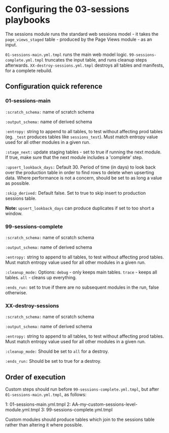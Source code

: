 # Configuring the 03-sessions playbooks

The sessions module runs the standard web sessions model - it takes the `page_views_staged` table - produced by the Page Views module - as an input.

`01-sessions-main.yml.tmpl` runs the main web model logic. `99-sessions-complete.yml.tmpl` truncates the input table, and runs cleanup steps afterwards. `XX-destroy-sessions.yml.tmpl` destroys all tables and manifests, for a complete rebuild.

## Configuration quick reference

### 01-sessions-main

`:scratch_schema:`     name of scratch schema  

`:output_schema:`      name of derived schema

`:entropy:`            string to append to all tables, to test without affecting prod tables (eg. `_test` produces tables like `sessions_test`). Must match entropy value used for all other modules in a given run.

`:stage_next:`         update staging tables - set to true if running the next module. If true, make sure that the next module includes a 'complete' step.

`:upsert_lookback_days:`    Default 30. Period of time (in days) to look back over the production table in order to find rows to delete when upserting data. Where performance is not a concern, should be set to as long a value as possible.

`:skip_derived:`       Default false. Set to true to skip insert to production sessions table.

**Note:** `upsert_lookback_days` can produce duplicates if set to too short a window.

### 99-sessions-complete

`:scratch_schema:`     name of scratch schema

`:output_schema:`      name of derived schema

`:entropy:`            string to append to all tables, to test without affecting prod tables. Must match entropy value used for all other modules in a given run.

`:cleanup_mode:`       Options: `debug` - only keeps main tables. `trace` - keeps all tables. `all` - cleans up everything.

`:ends_run:`           set to true if there are no subsequent modules in the run, false otherwise.

### XX-destroy-sessions

`:scratch_schema:`     name of scratch schema

`:output_schema:`      name of derived schema

`:entropy:`            string to append to all tables, to test without affecting prod tables. Must match entropy value used for all other modules in a given run.

`:cleanup_mode:`       Should be set to `all` for a destroy.

`:ends_run:`           Should be set to true for a destroy.

## Order of execution

Custom steps should run before `99-sessions-complete.yml.tmpl`, but after `01-sessions-main.yml.tmpl`, as follows:

1: 01-sessions-main.yml.tmpl
2: AA-my-custom-sessions-level-module.yml.tmpl
3: 99-sessions-complete.yml.tmpl

Custom modules should produce tables which join to the sessions table rather than altering it where possible.
